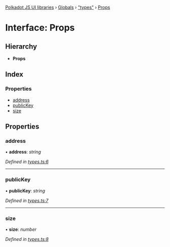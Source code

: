 [Polkadot JS UI libraries](../README.md) › [Globals](../globals.md) › ["types"](../modules/_types_.md) › [Props](_types_.props.md)

# Interface: Props

## Hierarchy

* **Props**

## Index

### Properties

* [address](_types_.props.md#address)
* [publicKey](_types_.props.md#publickey)
* [size](_types_.props.md#size)

## Properties

###  address

• **address**: *string*

*Defined in [types.ts:6](https://github.com/polkadot-js/ui/blob/a2ee1fc/packages/reactnative-identicon/src/types.ts#L6)*

___

###  publicKey

• **publicKey**: *string*

*Defined in [types.ts:7](https://github.com/polkadot-js/ui/blob/a2ee1fc/packages/reactnative-identicon/src/types.ts#L7)*

___

###  size

• **size**: *number*

*Defined in [types.ts:8](https://github.com/polkadot-js/ui/blob/a2ee1fc/packages/reactnative-identicon/src/types.ts#L8)*
